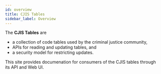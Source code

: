 ```yaml
---
id: overview
title: CJIS Tables
sidebar_label: Overview
---
```


The **CJIS Tables** are

* a collection of code tables used by the criminal justice community,
* APIs for reading and updating tables, and
* a security model for restricting updates.

This site provides documenation for consumers of the CJIS tables
through its API and Web UI.
